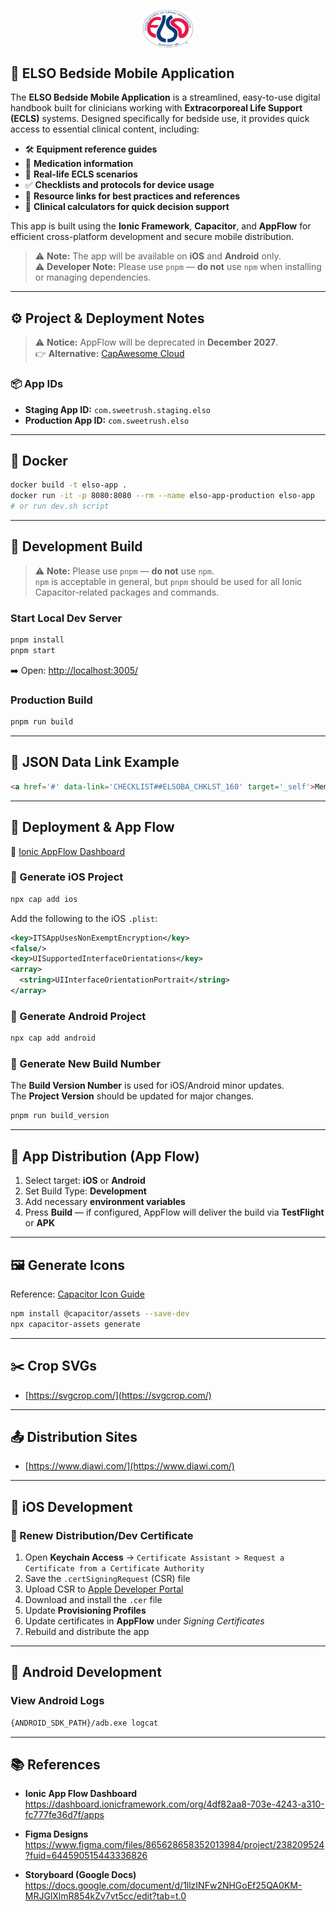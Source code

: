 <p align="center">
  <img src="public/assets/elso_logo.png" align="center" width=80 />
</p>

## 📱 ELSO Bedside Mobile Application

The **ELSO Bedside Mobile Application** is a streamlined, easy-to-use digital handbook built for clinicians working with **Extracorporeal Life Support (ECLS)** systems. Designed specifically for bedside use, it provides quick access to essential clinical content, including:

- 🛠️ **Equipment reference guides**
- 💊 **Medication information**
- 🧪 **Real-life ECLS scenarios**
- ✅ **Checklists and protocols for device usage**
- 🔗 **Resource links for best practices and references**
- 🧮 **Clinical calculators for quick decision support**

This app is built using the **Ionic Framework**, **Capacitor**, and **AppFlow** for efficient cross-platform development and secure mobile distribution.

> ⚠️ **Note:** The app will be available on **iOS** and **Android** only.  
> ⚠️ **Developer Note:** Please use `pnpm` — **do not** use `npm` when installing or managing dependencies.

---

## ⚙️ Project & Deployment Notes

> ⚠️ **Notice:** AppFlow will be deprecated in **December 2027**.  
> 👉 **Alternative:** [CapAwesome Cloud](https://cloud.capawesome.io/#pricing)

### 📦 App IDs

- **Staging App ID:** `com.sweetrush.staging.elso`  
- **Production App ID:** `com.sweetrush.elso`

---

## 🐳 Docker

```bash
docker build -t elso-app .
docker run -it -p 8080:8080 --rm --name elso-app-production elso-app
# or run dev.sh script
```

---

## 🧪 Development Build

> ⚠️ **Note:** Please use `pnpm` — **do not** use `npm`.  
> `npm` is acceptable in general, but `pnpm` should be used for all Ionic Capacitor-related packages and commands.

### Start Local Dev Server

```bash
pnpm install
pnpm start
```

➡️ Open: [http://localhost:3005/](http://localhost:3005/)

### Production Build

```bash
pnpm run build
```

---

## 🧾 JSON Data Link Example

```html
<a href='#' data-link='CHECKLIST##ELSOBA_CHKLST_160' target='_self'>Membrane Lung Failure checklist</a>
```

---

## 🚀 Deployment & App Flow

🔗 [Ionic AppFlow Dashboard](https://ionic.io/appflow)

### 📱 Generate iOS Project

```bash
npx cap add ios
```

Add the following to the iOS `.plist`:

```xml
<key>ITSAppUsesNonExemptEncryption</key>
<false/>
<key>UISupportedInterfaceOrientations</key>
<array>
  <string>UIInterfaceOrientationPortrait</string>
</array>
```

### 🤖 Generate Android Project

```bash
npx cap add android
```

### 🔢 Generate New Build Number

The **Build Version Number** is used for iOS/Android minor updates.  
The **Project Version** should be updated for major changes.

```bash
pnpm run build_version
```

---

## 🚚 App Distribution (App Flow)

1. Select target: **iOS** or **Android**  
2. Set Build Type: **Development**  
3. Add necessary **environment variables**  
4. Press **Build** — if configured, AppFlow will deliver the build via **TestFlight** or **APK**

---

## 🖼️ Generate Icons

Reference: [Capacitor Icon Guide](https://capacitorjs.com/docs/guides/splash-screens-and-icons)

```bash
npm install @capacitor/assets --save-dev
npx capacitor-assets generate
```

---

## ✂️ Crop SVGs

- [https://svgcrop.com/](https://svgcrop.com/)

---

## 📤 Distribution Sites

- [https://www.diawi.com/](https://www.diawi.com/)

---

## 🍎 iOS Development

### 🔐 Renew Distribution/Dev Certificate

1. Open **Keychain Access** → `Certificate Assistant > Request a Certificate from a Certificate Authority`
2. Save the `.certSigningRequest` (CSR) file
3. Upload CSR to [Apple Developer Portal](https://developer.apple.com)
4. Download and install the `.cer` file
5. Update **Provisioning Profiles**
6. Update certificates in **AppFlow** under *Signing Certificates*
7. Rebuild and distribute the app

---

## 🤖 Android Development

### View Android Logs

```bash
{ANDROID_SDK_PATH}/adb.exe logcat
```

---

## 📚 References

- **Ionic App Flow Dashboard**  
  https://dashboard.ionicframework.com/org/4df82aa8-703e-4243-a310-fc777fe36d7f/apps

- **Figma Designs**  
  https://www.figma.com/files/865628658352013984/project/238209524?fuid=644590515443336826

- **Storyboard (Google Docs)**  
  https://docs.google.com/document/d/1llzINFw2NHGoEf25QA0KM-MRJGlXlmR854kZv7vt5cc/edit?tab=t.0

